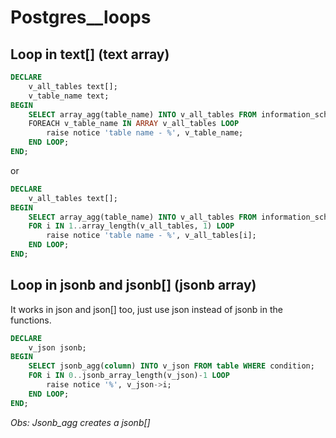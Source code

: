 # Postgres__loops

## Loop in text[] (text array)

```sql
DECLARE
    v_all_tables text[];
    v_table_name text;
BEGIN
    SELECT array_agg(table_name) INTO v_all_tables FROM information_schema.tables WHERE table_schema = 'public';
    FOREACH v_table_name IN ARRAY v_all_tables LOOP
        raise notice 'table name - %', v_table_name;
    END LOOP;
END;
```
or

```sql
DECLARE
    v_all_tables text[];
BEGIN
    SELECT array_agg(table_name) INTO v_all_tables FROM information_schema.tables WHERE table_schema = 'public';
    FOR i IN 1..array_length(v_all_tables, 1) LOOP
        raise notice 'table name - %', v_all_tables[i];
    END LOOP;
END;
```

## Loop in jsonb and jsonb[] (jsonb array)
It works in json and json[] too, just use json instead of jsonb in the functions.

```sql
DECLARE
    v_json jsonb;
BEGIN
    SELECT jsonb_agg(column) INTO v_json FROM table WHERE condition;
    FOR i IN 0..jsonb_array_length(v_json)-1 LOOP
        raise notice '%', v_json->i;
    END LOOP;
END;
```
_Obs: Jsonb_agg creates a jsonb[]_

